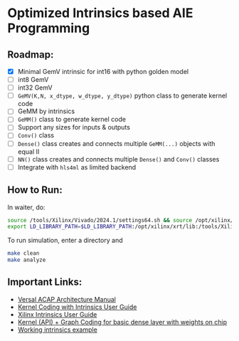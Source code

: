 # Optimized Intrinsics based AIE Programming

## Roadmap:

- [x] Minimal GemV intrinsic for int16 with python golden model
- [ ] int8 GemV
- [ ] int32 GemV
- [ ] `GeMV(K,N, x_dtype, w_dtype, y_dtype)` python class to generate kernel code
- [ ] GeMM by intrinsics
- [ ] `GeMM()` class to generate kernel code
- [ ] Support any sizes for inputs & outputs
- [ ] `Conv()` class
- [ ] `Dense()` class creates and connects multiple `GeMM(...)` objects with equal II
- [ ] `NN()` class creates and connects multiple `Dense()` and `Conv()` classes
- [ ] Integrate with `hls4ml` as limited backend

## How to Run:

In waiter, do:
```bash
source /tools/Xilinx/Vivado/2024.1/settings64.sh && source /opt/xilinx/xrt/setup.sh
export LD_LIBRARY_PATH=$LD_LIBRARY_PATH:/opt/xilinx/xrt/lib:/tools/Xilinx/Vitis/2024.1/aietools/lib/lnx64.o
```

To run simulation, enter a directory and 
```bash
make clean
make analyze
```

## Important Links:

* [Versal ACAP Architecture Manual](https://docs.amd.com/r/en-US/am020-versal-aie-ml/Overview)
* [Kernel Coding with Intrinsics User Guide](https://www.xilinx.com/htmldocs/xilinx2022_2/aiengine_intrinsics/intrinsics/group__vect__mult__intrinsics__explained.html)
* [Xilinx Intrinsics User Guide](https://docs.amd.com/r/en-US/ug1079-ai-engine-kernel-coding/Design-Analysis-and-Programming-using-Intrinsics)
* [Kernel (API) + Graph Coding for basic dense layer with weights on chip](https://github.com/zhenghuama/Versal-Linux-cmd-clean/tree/aba/weights_on_chip_i16)
* [Working intrinsics example](https://github.com/abarajithan11/amd_aie_matlab/blob/main/gemv_opt/GemV.cpp)

